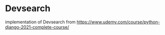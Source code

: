 # Devsearch
implementation of Devsearch from https://www.udemy.com/course/python-django-2021-complete-course/
